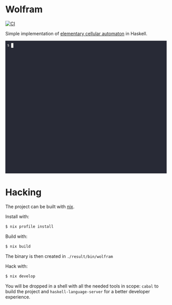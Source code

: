 # Wolfram

[![CI][status-png]][status]

Simple implementation of [elementary cellular 
automaton][Elementary_cellular_automaton] in Haskell.

![demo][demo]

# Hacking

The project can be built with [nix][nix].

Install with:

```bash
$ nix profile install
```

Build with:

```bash
$ nix build
```

The binary is then created in `./result/bin/wolfram`

Hack with:

```bash
$ nix develop
```

You will be dropped in a shell with all the needed tools in scope: `cabal` to 
build the project and `haskell-language-server` for a better developer 
experience.

[Elementary_cellular_automaton]: https://en.wikipedia.org/wiki/Elementary_cellular_automaton
[demo]: ./demo.png
[nix]: https://nixos.org/
[status-png]: https://github.com/jecaro/wolfram/workflows/CI/badge.svg
[status]: https://github.com/jecaro/wolfram/actions
